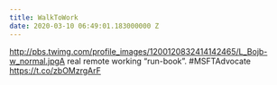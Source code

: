 ```yaml
---
title: WalkToWork
date: 2020-03-10 06:49:01.183000000 Z
---
```


 http://pbs.twimg.com/profile_images/1200120832414142465/L_Bojb-w_normal.jpgA real remote working “run-book”.
 #MSFTAdvocate https://t.co/zbOMzrgArF